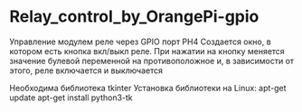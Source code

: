 # Relay_control_by_OrangePi-gpio
Управление модулем реле через GPIO порт PH4
Создается окно, в котором есть кнопка вкл/выкл реле. При нажатии на кнопку меняется значение булевой переменной на противоположное и, в зависимости от этого, реле включается и выключается

Необходима библиотека tkinter
Установка библиотеки на Linux:
apt-get update
apt-get install python3-tk
